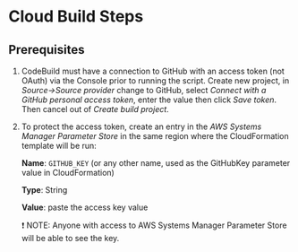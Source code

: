 # Cloud Build Steps

## Prerequisites

1. CodeBuild must have a connection to GitHub with an access token (not OAuth) via the Console prior to running the script. Create new project, in *Source->Source provider* change to GitHub, select *Connect with a GitHub personal access token*, enter the value then click *Save token*. Then cancel out of *Create build project*.

1. To protect the access token, create an entry in the *AWS Systems Manager Parameter Store* in the same region where the CloudFormation template will be run:

   **Name**: `GITHUB_KEY` (or any other name, used as the GitHubKey parameter value in CloudFormation)

   **Type**: String

   **Value**: paste the access key value

   :exclamation: NOTE: Anyone with access to AWS Systems Manager Parameter Store will be able to see the key.